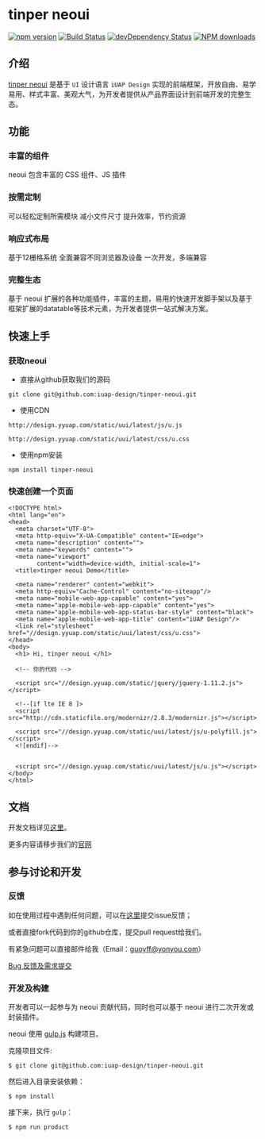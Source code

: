 # tinper neoui

[![npm version](https://img.shields.io/npm/v/tinper-neoui.svg)](https://www.npmjs.com/package/tinper-neoui)
[![Build Status](https://img.shields.io/travis/iuap-design/neoui/master.svg)](https://travis-ci.org/iuap-design/neoui)
[![devDependency Status](https://img.shields.io/david/dev/iuap-design/tinper-neoui.svg)](https://david-dm.org/iuap-design/tinper-neoui#info=devDependencies)
[![NPM downloads](http://img.shields.io/npm/dm/tinper-neoui.svg?style=flat)](https://npmjs.org/package/tinper-neoui)

##  介绍
[tinper neoui](http://tinper.org/dist/neoui/index.html) 是基于 `UI` 设计语言 `iUAP Design` 实现的前端框架，开放自由、易学易用、样式丰富、美观大气，为开发者提供从产品界面设计到前端开发的完整生态。

## 功能

### 丰富的组件

neoui 包含丰富的 CSS 组件、JS 插件

### 按需定制

可以轻松定制所需模块 减小文件尺寸 提升效率，节约资源

### 响应式布局

基于12栅格系统 全面兼容不同浏览器及设备 一次开发，多端兼容

### 完整生态

基于 neoui 扩展的各种功能插件，丰富的主题，易用的快速开发脚手架以及基于框架扩展的datatable等技术元素，为开发者提供一站式解决方案。


## 快速上手

### 获取neoui

- 直接从github获取我们的源码
```
git clone git@github.com:iuap-design/tinper-neoui.git
```

- 使用CDN
```
http://design.yyuap.com/static/uui/latest/js/u.js

http://design.yyuap.com/static/uui/latest/css/u.css
```
- 使用npm安装

```
npm install tinper-neoui
```


### 快速创建一个页面

```
<!DOCTYPE html>
<html lang="en">
<head>
  <meta charset="UTF-8">
  <meta http-equiv="X-UA-Compatible" content="IE=edge">
  <meta name="description" content="">
  <meta name="keywords" content="">
  <meta name="viewport"
        content="width=device-width, initial-scale=1">
  <title>tinper neoui Demo</title>

  <meta name="renderer" content="webkit">
  <meta http-equiv="Cache-Control" content="no-siteapp"/>
  <meta name="mobile-web-app-capable" content="yes">
  <meta name="apple-mobile-web-app-capable" content="yes">
  <meta name="apple-mobile-web-app-status-bar-style" content="black">
  <meta name="apple-mobile-web-app-title" content="iUAP Design"/>
  <link rel="stylesheet" href="//design.yyuap.com/static/uui/latest/css/u.css">
</head>
<body>
  <h1> Hi, tinper neoui </h1>

  <!-- 你的代码 -->

  <script src="//design.yyuap.com/static/jquery/jquery-1.11.2.js"></script>
	
  <!--[if lte IE 8 ]>
  <script src="http://cdn.staticfile.org/modernizr/2.8.3/modernizr.js"></script>

  <script src="//design.yyuap.com/static/uui/latest/js/u-polyfill.js"></script>
  <![endif]-->
	

  <script src="//design.yyuap.com/static/uui/latest/js/u.js"></script>
</body>
</html>
```
## 文档

开发文档详见[这里](http://tinper.org/dist/neoui/global/README.html)。

更多内容请移步我们的[官网](http://tinper.org)

## 参与讨论和开发

### 反馈
如在使用过程中遇到任何问题，可以在[这里](https://github.com/iuap-design/tinper-neoui/issues)提交issue反馈；

或者直接fork代码到你的github仓库，提交pull request给我们。

有紧急问题可以直接邮件给我（Email：guoyff@yonyou.com）

[Bug 反馈及需求提交](CONTRIBUTING.md)



### 开发及构建

开发者可以一起参与为 neoui 贡献代码，同时也可以基于 neoui 进行二次开发或封装插件。


neoui 使用 [gulp.js](http://gulpjs.com/) 构建项目。

克隆项目文件:

```
$ git clone git@github.com:iuap-design/tinper-neoui.git
```

然后进入目录安装依赖：

```
$ npm install
```

接下来，执行 `gulp`：

```
$ npm run product
```





